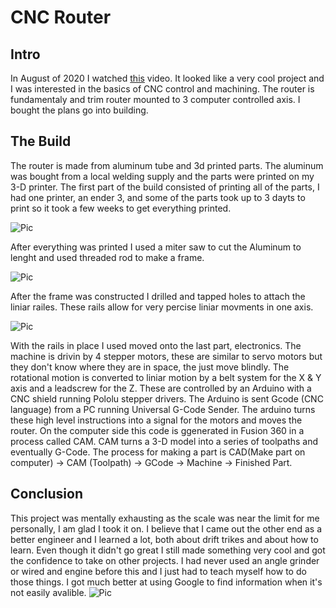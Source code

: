 # CNC Router
## Intro
In August of 2020 I watched [this](https://www.youtube.com/watch?v=_atw3e0nIrg&pp=sAQA) video. It looked like a very cool project and I was interested in the basics of CNC control and machining. The router is fundamentaly and trim router mounted to 3 computer controlled axis. I bought the plans go into building.   


## The Build
The router is made from aluminum tube and 3d printed parts. The aluminum was bought from a local welding supply and the parts were printed on my 3-D printer. The first part of the build consisted of printing all of the parts, I had one printer, an ender 3, and some of the parts took up to 3 dayts to print so it took a few weeks to get everything printed. 

![Pic](https://media.discordapp.net/attachments/871958447074197535/871958457245401148/unknown.png?width=800&height=674)

After everything was printed I used a miter saw to cut the Aluminum to lenght and used threaded rod to make a frame. 

![Pic](https://media.discordapp.net/attachments/871958447074197535/871959102115442728/unknown.png?width=800&height=674)

After the frame was constructed I drilled and tapped holes to attach the liniar railes. These rails allow for very percise liniar movments in one axis. 

![Pic](https://cdn.discordapp.com/attachments/871958447074197535/871959922441601054/b608572dd6d410a7f79df003b02318b5_2_1.png)

With the rails in place I used moved onto the last part, electronics. The machine is drivin by 4 stepper motors, these are similar to servo motors but they don't know where they are in space, the just move blindly. The rotational motion is converted to liniar motion by a belt system for the X & Y axis and a leadscrew for the Z. These are controlled by an Arduino with a CNC shield running Pololu stepper drivers. The Arduino is sent Gcode (CNC language) from a PC running Universal G-Code Sender. The arduino turns these high level instructions into a signal for the motors and moves the router. On the computer side this code is ggenerated in Fusion 360 in a process called CAM. CAM turns a 3-D model into a series of toolpaths and eventually G-Code. The process for making a part is CAD(Make part on computer) -> CAM (Toolpath) -> GCode -> Machine -> Finished Part.
## Conclusion
This project was mentally exhausting as the scale was near the limit for me personally, I am glad I took it on. I believe that I came out the other end as a better engineer and I learned a lot, both about drift trikes and about how to learn. Even though it didn't go great I still made something very cool and got the confidence to take on other projects. I had never used an angle grinder or wired and engine before this and I just had to teach myself how to do those things. I got much better at using Google to find information when it's not easily avalible. 
![Pic](https://github.com/vwellmo57/Stuff_Ive_made/blob/main/Drift%20Trike/Images/IMG_20200719_140138746.jpg)

